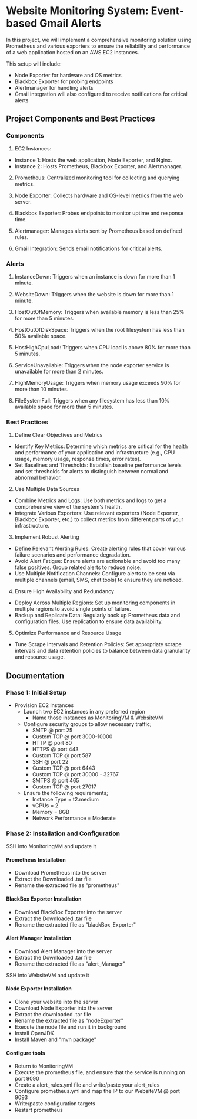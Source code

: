 
# Website Monitoring System: Event-based Gmail Alerts

In this project, we will implement a comprehensive monitoring solution using Prometheus and various exporters to ensure the reliability and performance of a web application hosted on an AWS EC2 instances. 

This setup will include:
- Node Exporter for hardware and OS metrics
- Blackbox Exporter for probing endpoints
- Alertmanager for handling alerts
- Gmail integration will also configured to receive notifications for critical alerts


## Project Components and Best Practices

### Components
1. EC2 Instances:
- Instance 1: Hosts the web application, Node Exporter, and Nginx.
- Instance 2: Hosts Prometheus, Blackbox Exporter, and Alertmanager.

2. Prometheus: Centralized monitoring tool for collecting and querying metrics.

3. Node Exporter: Collects hardware and OS-level metrics from the web server.

4. Blackbox Exporter: Probes endpoints to monitor uptime and response time.

5. Alertmanager: Manages alerts sent by Prometheus based on defined
rules.

6. Gmail Integration: Sends email notifications for critical alerts.

### Alerts
1. InstanceDown: Triggers when an instance is down for more than 1
minute.

2. WebsiteDown: Triggers when the website is down for more than 1
minute.

3. HostOutOfMemory: Triggers when available memory is less than 25%
for more than 5 minutes.

4. HostOutOfDiskSpace: Triggers when the root filesystem has less than 50% available space.

5. HostHighCpuLoad: Triggers when CPU load is above 80% for more than 5 minutes.

6. ServiceUnavailable: Triggers when the node exporter service is
unavailable for more than 2 minutes.

7. HighMemoryUsage: Triggers when memory usage exceeds 90% for
more than 10 minutes.

8. FileSystemFull: Triggers when any filesystem has less than 10% available space for more than 5 minutes.

### Best Practices
1. Define Clear Objectives and Metrics
- Identify Key Metrics: Determine which metrics are critical for the health and performance of your application and infrastructure (e.g., CPU usage, memory usage, response times, error rates).
- Set Baselines and Thresholds: Establish baseline performance levels and set thresholds for alerts to distinguish between normal and abnormal behavior.

2. Use Multiple Data Sources
- Combine Metrics and Logs: Use both metrics and logs to get a comprehensive view of the system's health.
- Integrate Various Exporters: Use relevant exporters (Node Exporter, Blackbox Exporter, etc.) to collect metrics from different parts of your infrastructure.

3. Implement Robust Alerting
- Define Relevant Alerting Rules: Create alerting rules that cover various failure scenarios and performance degradation.
- Avoid Alert Fatigue: Ensure alerts are actionable and avoid too many false positives. Group related alerts to reduce noise.
- Use Multiple Notification Channels: Configure alerts to be sent via multiple channels (email, SMS, chat tools) to ensure they are noticed.

4. Ensure High Availability and Redundancy
- Deploy Across Multiple Regions: Set up monitoring components in multiple regions to avoid single points of failure.
- Backup and Replicate Data: Regularly back up Prometheus data and configuration files. Use replication to ensure data availability.

5. Optimize Performance and Resource Usage
- Tune Scrape Intervals and Retention Policies: Set appropriate scrape intervals and data retention policies to balance between data granularity and resource usage.
## Documentation

### Phase 1: Initial Setup
- Provision EC2 Instances
    - Launch two EC2 instances in any preferred region
        - Name those instances as MonitoringVM & WebsiteVM
    - Configure security groups to allow necessary traffic;
        - SMTP @ port 25
        - Custom TCP @ port 3000-10000
        - HTTP @ port 80
        - HTTPS @ port 443
        - Custom TCP @ port 587
        - SSH @ port 22
        - Custom TCP @ port 6443
        - Custom TCP @ port 30000 - 32767
        - SMTPS @ port 465
        - Custom TCP @ port 27017
    - Ensure the following requirements;
        - Instance Type = t2.medium
        - vCPUs = 2
        - Memory = 8GB
        - Network Performance = Moderate

### Phase 2: Installation and Configuration

SSH into MonitoringVM and update it
#### Prometheus Installation
- Download Prometheus into the server
- Extract the Downloaded .tar file
- Rename the extracted file as "prometheus" 
#### BlackBox Exporter Installation
- Download BlackBox Exporter into the server
- Extract the Downloaded .tar file
- Rename the extracted file as "blackBox_Exporter"
#### Alert Manager Installation
- Download Alert Manager into the server
- Extract the Downloaded .tar file
- Rename the extracted file as "alert_Manager"

SSH into WebsiteVM and update it
#### Node Exporter Installation
- Clone your website into the server
- Download Node Exporter into the server
- Extract the downloaded .tar file
- Rename the extracted file as "nodeExporter"
- Execute the node file and run it in background
- Install OpenJDK
- Install Maven and "mvn package"

#### Configure tools
- Return to MonitoringVM
- Execute the prometheus file, and ensure that the service is running on port 9090
- Create a alert_rules.yml file and write/paste your alert_rules
- Configure prometheus.yml and map the IP to our WebsiteVM @ port 9093
- Write/paste configuration targets
- Restart prometheus

